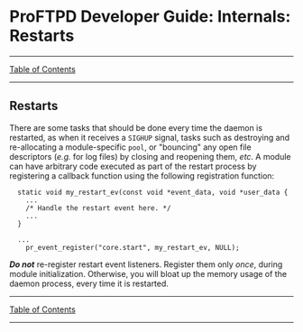# ProFTPD Developer Guide: Internals: Restarts

---

[Table of Contents](../toc.md)

---

## Restarts

There are some tasks that should be done every time the daemon is restarted,
as when it receives a `SIGHUP` signal, tasks such as destroying and
re-allocating a module-specific `pool`, or "bouncing" any open file
descriptors (_e.g._ for log files) by closing and reopening them, _etc_.
A module can have arbitrary code executed as part of the restart process by
registering a callback function using the following registration
function:

```
  static void my_restart_ev(const void *event_data, void *user_data {
    ...
    /* Handle the restart event here. */
    ...
  }

  ...
    pr_event_register("core.start", my_restart_ev, NULL);
```

_**Do not**_ re-register restart event listeners.  Register them only _once_,
during module initialization.  Otherwise, you will bloat up the memory usage
of the daemon process, every time it is restarted.

---

[Table of Contents](../toc.md)

---

